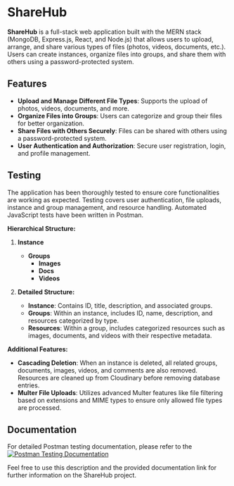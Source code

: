 # ShareHub

**ShareHub** is a full-stack web application built with the MERN stack (MongoDB, Express.js, React, and Node.js) that allows users to upload, arrange, and share various types of files (photos, videos, documents, etc.). Users can create instances, organize files into groups, and share them with others using a password-protected system.

## Features
- **Upload and Manage Different File Types**: Supports the upload of photos, videos, documents, and more.
- **Organize Files into Groups**: Users can categorize and group their files for better organization.
- **Share Files with Others Securely**: Files can be shared with others using a password-protected system.
- **User Authentication and Authorization**: Secure user registration, login, and profile management.

## Testing

The application has been thoroughly tested to ensure core functionalities are working as expected. Testing covers user authentication, file uploads, instance and group management, and resource handling. Automated JavaScript tests have been written in Postman.

**Hierarchical Structure:**
1. **Instance**
   - **Groups**
     - **Images**
     - **Docs**
     - **Videos**

2. **Detailed Structure:**
   - **Instance**: Contains ID, title, description, and associated groups.
   - **Groups**: Within an instance, includes ID, name, description, and resources categorized by type.
   - **Resources**: Within a group, includes categorized resources such as images, documents, and videos with their respective metadata.

**Additional Features:**
- **Cascading Deletion**: When an instance is deleted, all related groups, documents, images, videos, and comments are also removed. Resources are cleaned up from Cloudinary before removing database entries.
- **Multer File Uploads**: Utilizes advanced Multer features like file filtering based on extensions and MIME types to ensure only allowed file types are processed.

## Documentation

For detailed Postman testing documentation, please refer to the 
[![Postman Testing Documentation](hhttps://documenter.getpostman.com/view/32315664/2sAXjQ2q8C)](https://tse1.mm.bing.net/th?id=OIP.7xmteOV3RYQeOSSmn-f8TgHaCv&pid=Api&P=0&h=220)


Feel free to use this description and the provided documentation link for further information on the ShareHub project.
